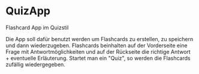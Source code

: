 # QuizApp

Flashcard App im Quizstil

Die App soll dafür benutzt werden um Flashcards zu erstellen, zu speichern und dann wiederzugeben.
Flashcards beinhalten auf der Vorderseite eine Frage mit Antwortmöglichkeiten und auf der Rückseite die richtige Antwort + eventuelle Erläuterung.
Startet man ein "Quiz", so werden die Flashcards zufällig wiedergegeben.
